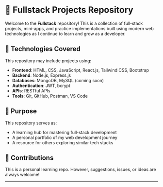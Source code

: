 # 🧱 Fullstack Projects Repository

Welcome to the **Fullstack** repository! This is a collection of full-stack projects, mini-apps, and practice implementations built using modern web technologies as I continue to learn and grow as a developer.

## 🚀 Technologies Covered

This repository may include projects using:
- **Frontend**: HTML, CSS, JavaScript, React.js, Tailwind CSS, Bootstrap
- **Backend**: Node.js, Express.js
- **Databases**: MongoDB, MySQL (coming soon)
- **Authentication**: JWT, bcrypt
- **APIs**: RESTful APIs
- **Tools**: Git, GitHub, Postman, VS Code


## 🎯 Purpose

This repository serves as:
- A learning hub for mastering full-stack development
- A personal portfolio of my web development journey
- A resource for others exploring similar tech stacks

## 📝 Contributions

This is a personal learning repo. However, suggestions, issues, or ideas are always welcome!

---
